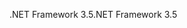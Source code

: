 <span data-ttu-id="a3875-101">.NET Framework 3.5</span><span class="sxs-lookup"><span data-stu-id="a3875-101">.NET Framework 3.5</span></span>